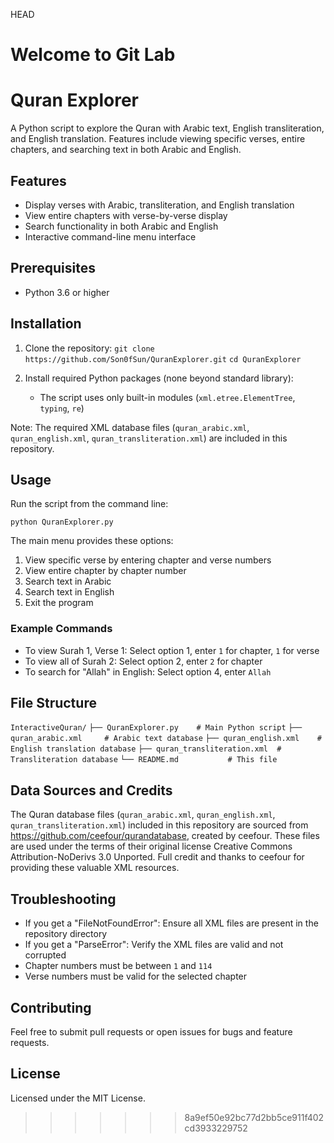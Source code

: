 HEAD
# Welcome to Git Lab

# Quran Explorer

A Python script to explore the Quran with Arabic text, English transliteration, and English translation. Features include viewing specific verses, entire chapters, and searching text in both Arabic and English.

## Features
- Display verses with Arabic, transliteration, and English translation
- View entire chapters with verse-by-verse display
- Search functionality in both Arabic and English
- Interactive command-line menu interface

## Prerequisites
- Python 3.6 or higher

## Installation

1. Clone the repository:
```git clone https://github.com/Son0fSun/QuranExplorer.git```
```cd QuranExplorer```

2. Install required Python packages (none beyond standard library):
   - The script uses only built-in modules (```xml.etree.ElementTree```, ```typing```, ```re```)

Note: The required XML database files (```quran_arabic.xml```, ```quran_english.xml```, ```quran_transliteration.xml```) are included in this repository.

## Usage

Run the script from the command line:

```python QuranExplorer.py```

The main menu provides these options:
1. View specific verse by entering chapter and verse numbers
2. View entire chapter by chapter number
3. Search text in Arabic
4. Search text in English
5. Exit the program

### Example Commands
- To view Surah 1, Verse 1: Select option 1, enter ```1``` for chapter, ```1``` for verse
- To view all of Surah 2: Select option 2, enter ```2``` for chapter
- To search for "Allah" in English: Select option 4, enter ```Allah```

## File Structure
```InteractiveQuran/```
```├── QuranExplorer.py    # Main Python script```
```├── quran_arabic.xml     # Arabic text database```
```├── quran_english.xml    # English translation database```
```├── quran_transliteration.xml  # Transliteration database```
```└── README.md           # This file```

## Data Sources and Credits
The Quran database files (```quran_arabic.xml```, ```quran_english.xml```, ```quran_transliteration.xml```) included in this repository are sourced from https://github.com/ceefour/qurandatabase, created by ceefour. These files are used under the terms of their original license Creative Commons Attribution-NoDerivs 3.0 Unported. Full credit and thanks to ceefour for providing these valuable XML resources.

## Troubleshooting
- If you get a "FileNotFoundError": Ensure all XML files are present in the repository directory
- If you get a "ParseError": Verify the XML files are valid and not corrupted
- Chapter numbers must be between ```1``` and ```114```
- Verse numbers must be valid for the selected chapter

## Contributing
Feel free to submit pull requests or open issues for bugs and feature requests.

## License
Licensed under the MIT License.
>>>>>>> 8a9ef50e92bc77d2bb5ce911f402cd3933229752
